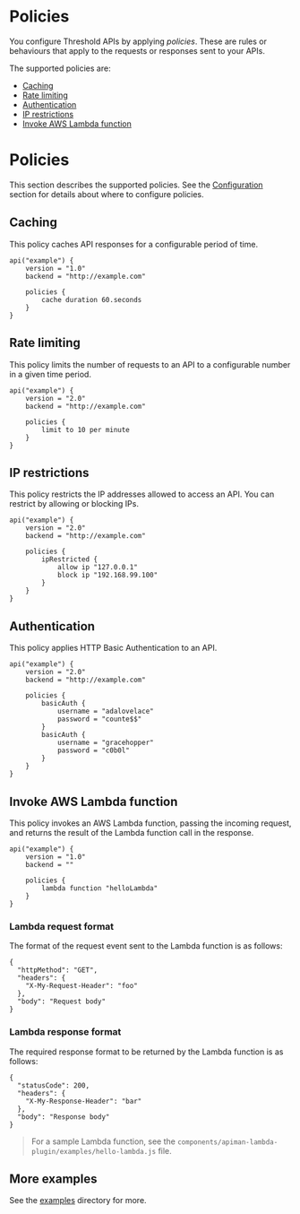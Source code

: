 Policies
========

You configure Threshold APIs by applying _policies_. These are rules or behaviours that apply to the requests or responses sent to your APIs.

The supported policies are:

* [Caching](#caching)
* [Rate limiting](#rate-limiting)
* [Authentication](#authentication)
* [IP restrictions](#ip-restrictions)
* [Invoke AWS Lambda function](#invoke-aws-lambda-function)

# Policies

This section describes the supported policies. See the [Configuration](configuration.md) section for details about where to configure policies.

## Caching

This policy caches API responses for a configurable period of time.

```
api("example") {
    version = "1.0"
    backend = "http://example.com"

    policies {
        cache duration 60.seconds
    }
}
```

## Rate limiting

This policy limits the number of requests to an API to a configurable number in a given time period.

```
api("example") {
    version = "2.0"
    backend = "http://example.com"

    policies {
        limit to 10 per minute
    }
}
```

## IP restrictions

This policy restricts the IP addresses allowed to access an API. You can restrict by allowing or blocking IPs.

```
api("example") {
    version = "2.0"
    backend = "http://example.com"

    policies {
        ipRestricted {
            allow ip "127.0.0.1"
            block ip "192.168.99.100"
        }
    }
}
```

## Authentication

This policy applies HTTP Basic Authentication to an API.

```
api("example") {
    version = "2.0"
    backend = "http://example.com"

    policies {
        basicAuth {
            username = "adalovelace"
            password = "counte$$"
        }
        basicAuth {
            username = "gracehopper"
            password = "c0b0l"
        }
    }
}
```

## Invoke AWS Lambda function

This policy invokes an AWS Lambda function, passing the incoming request, and returns the result of the Lambda function call in the response.

```
api("example") {
    version = "1.0"
    backend = ""
    
    policies {
        lambda function "helloLambda"
    }
}
```

### Lambda request format

The format of the request event sent to the Lambda function is as follows:

```
{
  "httpMethod": "GET",
  "headers": {
    "X-My-Request-Header": "foo"
  },
  "body": "Request body"
}
```

### Lambda response format

The required response format to be returned by the Lambda function is as follows:

```
{
  "statusCode": 200,
  "headers": {
    "X-My-Response-Header": "bar"
  },
  "body": "Response body"
}
```

> For a sample Lambda function, see the `components/apiman-lambda-plugin/examples/hello-lambda.js` file.

## More examples

See the [examples](examples) directory for more.
